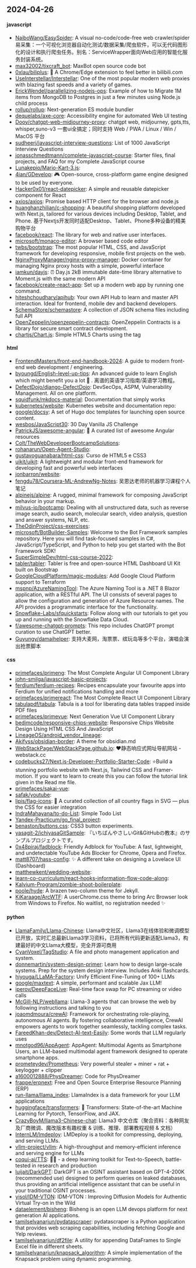 ## 2024-04-26

#### javascript
* [NaiboWang/EasySpider](https://github.com/NaiboWang/EasySpider): A visual no-code/code-free web crawler/spider易采集：一个可视化浏览器自动化测试/数据采集/爬虫软件，可以无代码图形化的设计和执行爬虫任务。别名：ServiceWrapper面向Web应用的智能化服务封装系统。
* [max32002/tixcraft_bot](https://github.com/max32002/tixcraft_bot): MaxBot open source code bot
* [0xlau/biliplus](https://github.com/0xlau/biliplus): 🧩 A Chrome/Edge extension to feel better in bilibili.com
* [UseInterstellar/Interstellar](https://github.com/UseInterstellar/Interstellar): One of the most popular modern web proxies with blazing fast speeds and a variety of games.
* [ErickWendel/parallelizing-nodejs-ops](https://github.com/ErickWendel/parallelizing-nodejs-ops): Example of how to Migrate 1M items from MongoDB to Postgres in just a few minutes using Node.js child process
* [rollup/rollup](https://github.com/rollup/rollup): Next-generation ES module bundler
* [dequelabs/axe-core](https://github.com/dequelabs/axe-core): Accessibility engine for automated Web UI testing
* [Dooy/chatgpt-web-midjourney-proxy](https://github.com/Dooy/chatgpt-web-midjourney-proxy): chatgpt web, midjourney, gpts,tts, whisper,suno-v3 一套ui全搞定；同时支持 Web / PWA / Linux / Win / MacOS 平台
* [sudheerj/javascript-interview-questions](https://github.com/sudheerj/javascript-interview-questions): List of 1000 JavaScript Interview Questions
* [jonasschmedtmann/complete-javascript-course](https://github.com/jonasschmedtmann/complete-javascript-course): Starter files, final projects, and FAQ for my Complete JavaScript course
* [Lunakepio/Mario-Kart-3.js](https://github.com/Lunakepio/Mario-Kart-3.js): 
* [4ian/GDevelop](https://github.com/4ian/GDevelop): 🎮 Open-source, cross-platform game engine designed to be used by everyone.
* [Hacker0x01/react-datepicker](https://github.com/Hacker0x01/react-datepicker): A simple and reusable datepicker component for React
* [axios/axios](https://github.com/axios/axios): Promise based HTTP client for the browser and node.js
* [huanghanzhilian/c-shopping](https://github.com/huanghanzhilian/c-shopping): A beautiful shopping platform developed with Next.js, tailored for various devices including Desktop, Tablet, and Phone. 基于Nextjs开发同时适配Desktop、Tablet、Phone多种设备的精美购物平台
* [facebook/react](https://github.com/facebook/react): The library for web and native user interfaces.
* [microsoft/monaco-editor](https://github.com/microsoft/monaco-editor): A browser based code editor
* [twbs/bootstrap](https://github.com/twbs/bootstrap): The most popular HTML, CSS, and JavaScript framework for developing responsive, mobile first projects on the web.
* [NginxProxyManager/nginx-proxy-manager](https://github.com/NginxProxyManager/nginx-proxy-manager): Docker container for managing Nginx proxy hosts with a simple, powerful interface
* [iamkun/dayjs](https://github.com/iamkun/dayjs): ⏰ Day.js 2kB immutable date-time library alternative to Moment.js with the same modern API
* [facebook/create-react-app](https://github.com/facebook/create-react-app): Set up a modern web app by running one command.
* [hiteshchoudhary/apihub](https://github.com/hiteshchoudhary/apihub): Your own API Hub to learn and master API interaction. Ideal for frontend, mobile dev and backend developers.
* [SchemaStore/schemastore](https://github.com/SchemaStore/schemastore): A collection of JSON schema files including full API
* [OpenZeppelin/openzeppelin-contracts](https://github.com/OpenZeppelin/openzeppelin-contracts): OpenZeppelin Contracts is a library for secure smart contract development.
* [chartjs/Chart.js](https://github.com/chartjs/Chart.js): Simple HTML5 Charts using the <canvas> tag

#### html
* [FrontendMasters/front-end-handbook-2024](https://github.com/FrontendMasters/front-end-handbook-2024): A guide to modern front-end web development / engineering.
* [byoungd/English-level-up-tips](https://github.com/byoungd/English-level-up-tips): An advanced guide to learn English which might benefit you a lot 🎉 . 离谱的英语学习指南/英语学习教程。
* [DefectDojo/django-DefectDojo](https://github.com/DefectDojo/django-DefectDojo): DevSecOps, ASPM, Vulnerability Management. All on one platform.
* [squidfunk/mkdocs-material](https://github.com/squidfunk/mkdocs-material): Documentation that simply works
* [kubernetes/website](https://github.com/kubernetes/website): Kubernetes website and documentation repo:
* [google/docsy](https://github.com/google/docsy): A set of Hugo doc templates for launching open source content.
* [wesbos/JavaScript30](https://github.com/wesbos/JavaScript30): 30 Day Vanilla JS Challenge
* [PatrickJS/awesome-angular](https://github.com/PatrickJS/awesome-angular): 📄 A curated list of awesome Angular resources
* [Colt/TheWebDeveloperBootcampSolutions](https://github.com/Colt/TheWebDeveloperBootcampSolutions): 
* [rohanarun/Open-Agent-Studio](https://github.com/rohanarun/Open-Agent-Studio): 
* [gustavoguanabara/html-css](https://github.com/gustavoguanabara/html-css): Curso de HTML5 e CSS3
* [uikit/uikit](https://github.com/uikit/uikit): A lightweight and modular front-end framework for developing fast and powerful web interfaces
* [jonbarron/website](https://github.com/jonbarron/website): 
* [fengdu78/Coursera-ML-AndrewNg-Notes](https://github.com/fengdu78/Coursera-ML-AndrewNg-Notes): 吴恩达老师的机器学习课程个人笔记
* [alpinejs/alpine](https://github.com/alpinejs/alpine): A rugged, minimal framework for composing JavaScript behavior in your markup.
* [milvus-io/bootcamp](https://github.com/milvus-io/bootcamp): Dealing with all unstructured data, such as reverse image search, audio search, molecular search, video analysis, question and answer systems, NLP, etc.
* [TheOdinProject/css-exercises](https://github.com/TheOdinProject/css-exercises): 
* [microsoft/BotBuilder-Samples](https://github.com/microsoft/BotBuilder-Samples): Welcome to the Bot Framework samples repository. Here you will find task-focused samples in C#, JavaScript/TypeScript, and Python to help you get started with the Bot Framework SDK!
* [SuperSimpleDev/html-css-course-2022](https://github.com/SuperSimpleDev/html-css-course-2022): 
* [tabler/tabler](https://github.com/tabler/tabler): Tabler is free and open-source HTML Dashboard UI Kit built on Bootstrap
* [GoogleCloudPlatform/magic-modules](https://github.com/GoogleCloudPlatform/magic-modules): Add Google Cloud Platform support to Terraform
* [mspnp/AzureNamingTool](https://github.com/mspnp/AzureNamingTool): The Azure Naming Tool is a .NET 8 Blazor application, with a RESTful API. The UI consists of several pages to allow the configuration and generation of Azure Resource names. The API provides a programmatic interface for the functionality.
* [Snowflake-Labs/sfquickstarts](https://github.com/Snowflake-Labs/sfquickstarts): Follow along with our tutorials to get you up and running with the Snowflake Data Cloud.
* [f/awesome-chatgpt-prompts](https://github.com/f/awesome-chatgpt-prompts): This repo includes ChatGPT prompt curation to use ChatGPT better.
* [Guyungy/damaihelper](https://github.com/Guyungy/damaihelper): 支持大麦网，淘票票、缤玩岛等多个平台，演唱会演出抢票脚本

#### css
* [primefaces/primeng](https://github.com/primefaces/primeng): The Most Complete Angular UI Component Library
* [john-smilga/javascript-basic-projects](https://github.com/john-smilga/javascript-basic-projects): 
* [ferdium/ferdium-recipes](https://github.com/ferdium/ferdium-recipes): Recipes encapsulate your favourite apps into Ferdium for unified notifications handling and more
* [primefaces/primereact](https://github.com/primefaces/primereact): The Most Complete React UI Component Library
* [tabulapdf/tabula](https://github.com/tabulapdf/tabula): Tabula is a tool for liberating data tables trapped inside PDF files
* [primefaces/primevue](https://github.com/primefaces/primevue): Next Generation Vue UI Component Library
* [bedimcode/responsive-chips-website](https://github.com/bedimcode/responsive-chips-website): Responsive Chips Website Design Using HTML CSS And JavaScript
* [LineageOS/android_vendor_lineage](https://github.com/LineageOS/android_vendor_lineage): 
* [Akifyss/obsidian-border](https://github.com/Akifyss/obsidian-border): A theme for obsidian.md
* [WebStackPage/WebStackPage.github.io](https://github.com/WebStackPage/WebStackPage.github.io): ❤️静态响应式网址导航网站 - webstack.cc
* [codebucks27/Next.js-Developer-Portfolio-Starter-Code](https://github.com/codebucks27/Next.js-Developer-Portfolio-Starter-Code): ⭐Build a stunning portfolio website with Next.js, Tailwind CSS and Framer-motion. If you want to learn to create this you can follow the tutorial link given in the Read me file.
* [primefaces/sakai-vue](https://github.com/primefaces/sakai-vue): 
* [safak/youtube](https://github.com/safak/youtube): 
* [lipis/flag-icons](https://github.com/lipis/flag-icons): 🎏 A curated collection of all country flags in SVG — plus the CSS for easier integration
* [IndraMahayana/to-do-List](https://github.com/IndraMahayana/to-do-List): Simple Todo List
* [Yandex-Practicum/go_final_project](https://github.com/Yandex-Practicum/go_final_project): 
* [benaston/buttons.css](https://github.com/benaston/buttons.css): CSS3 button experiments.
* [yasagit-2/ichiyasaGitSample](https://github.com/yasagit-2/ichiyasaGitSample): 『いちばんやさしいGit&GitHubの教本』のサンプルプロジェクトです。
* [0x48piraj/fadblock](https://github.com/0x48piraj/fadblock): Friendly Adblock for YouTube: A fast, lightweight, and undetectable YouTube Ads Blocker for Chrome, Opera and Firefox.
* [matt8707/hass-config](https://github.com/matt8707/hass-config): ✨ A different take on designing a Lovelace UI (Dashboard)
* [matthewkent/wedding-website](https://github.com/matthewkent/wedding-website): 
* [learn-co-curriculum/react-hooks-information-flow-code-along](https://github.com/learn-co-curriculum/react-hooks-information-flow-code-along): 
* [Kalvium-Program/zombie-shoot-boilerplate](https://github.com/Kalvium-Program/zombie-shoot-boilerplate): 
* [poole/hyde](https://github.com/poole/hyde): A brazen two-column theme for Jekyll.
* [KiKaraage/ArcWTF](https://github.com/KiKaraage/ArcWTF): A userChrome.css theme to bring Arc Browser look from Windows to Firefox. No waitlist, no registration needed ✨

#### python
* [LlamaFamily/Llama-Chinese](https://github.com/LlamaFamily/Llama-Chinese): Llama中文社区，Llama3在线体验和微调模型已开放，实时汇总最新Llama3学习资料，已将所有代码更新适配Llama3，构建最好的中文Llama大模型，完全开源可商用
* [CyanVoxel/TagStudio](https://github.com/CyanVoxel/TagStudio): A file and photo management application and system.
* [donnemartin/system-design-primer](https://github.com/donnemartin/system-design-primer): Learn how to design large-scale systems. Prep for the system design interview. Includes Anki flashcards.
* [hiyouga/LLaMA-Factory](https://github.com/hiyouga/LLaMA-Factory): Unify Efficient Fine-Tuning of 100+ LLMs
* [google/maxtext](https://github.com/google/maxtext): A simple, performant and scalable Jax LLM!
* [iperov/DeepFaceLive](https://github.com/iperov/DeepFaceLive): Real-time face swap for PC streaming or video calls
* [McGill-NLP/webllama](https://github.com/McGill-NLP/webllama): Llama-3 agents that can browse the web by following instructions and talking to you
* [joaomdmoura/crewAI](https://github.com/joaomdmoura/crewAI): Framework for orchestrating role-playing, autonomous AI agents. By fostering collaborative intelligence, CrewAI empowers agents to work together seamlessly, tackling complex tasks.
* [FareedKhan-dev/Detect-AI-text-Easily](https://github.com/FareedKhan-dev/Detect-AI-text-Easily): Some words that LLM regularly uses
* [mnotgod96/AppAgent](https://github.com/mnotgod96/AppAgent): AppAgent: Multimodal Agents as Smartphone Users, an LLM-based multimodal agent framework designed to operate smartphone apps.
* [prometeydev/Prometheus](https://github.com/prometeydev/Prometheus): Very powerful stealer + miner + rat + keylogger + clipper
* [a1600012888/PhysDreamer](https://github.com/a1600012888/PhysDreamer): Code for PhysDreamer
* [frappe/erpnext](https://github.com/frappe/erpnext): Free and Open Source Enterprise Resource Planning (ERP)
* [run-llama/llama_index](https://github.com/run-llama/llama_index): LlamaIndex is a data framework for your LLM applications
* [huggingface/transformers](https://github.com/huggingface/transformers): 🤗 Transformers: State-of-the-art Machine Learning for Pytorch, TensorFlow, and JAX.
* [CrazyBoyM/llama3-Chinese-chat](https://github.com/CrazyBoyM/llama3-Chinese-chat): Llama3 中文仓库（聚合资料：各种网友及厂商微调、魔改版本有趣权重 & 训练、推理、部署教程视频 & 文档）
* [InternLM/lmdeploy](https://github.com/InternLM/lmdeploy): LMDeploy is a toolkit for compressing, deploying, and serving LLMs.
* [vllm-project/vllm](https://github.com/vllm-project/vllm): A high-throughput and memory-efficient inference and serving engine for LLMs
* [coqui-ai/TTS](https://github.com/coqui-ai/TTS): 🐸💬 - a deep learning toolkit for Text-to-Speech, battle-tested in research and production
* [luijait/DarkGPT](https://github.com/luijait/DarkGPT): DarkGPT is an OSINT assistant based on GPT-4-200K (recommended use) designed to perform queries on leaked databases, thus providing an artificial intelligence assistant that can be useful in your traditional OSINT processes.
* [yisol/IDM-VTON](https://github.com/yisol/IDM-VTON): IDM-VTON : Improving Diffusion Models for Authentic Virtual Try-on in the Wild
* [dataelement/bisheng](https://github.com/dataelement/bisheng): Bisheng is an open LLM devops platform for next generation AI applications.
* [tamilselvanarjun/pydatascraper](https://github.com/tamilselvanarjun/pydatascraper): pydatascraper is a Python application that provides web scraping capabilities, including fetching Google and Yelp reviews.
* [tamilselvanarjun/df2file](https://github.com/tamilselvanarjun/df2file): A utility for appending DataFrames to Single Excel file in different sheets.
* [tamilselvanarjun/knapsack_algorithm](https://github.com/tamilselvanarjun/knapsack_algorithm): A simple implementation of the Knapsack problem using dynamic programming.
